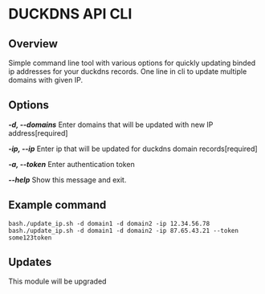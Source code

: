 #  DUCKDNS API CLI 

## Overview

Simple command line tool with various options for quickly updating binded ip addresses for your duckdns records. One line in cli to update multiple domains with given IP.

## Options

  ***-d, --domains*** Enter domains that will be updated with new IP address[required]

 ***-ip, --ip***      Enter ip that will be updated for duckdns domain records[required]

  ***-a, --token***   Enter authentication token

  ***--help***        Show this message and exit.

## Example command
```bash./update_ip.sh -d domain1 -d domain2 -ip 12.34.56.78```
```bash./update_ip.sh -d domain1 -d domain2 -ip 87.65.43.21 --token some123token```
## Updates

This module will be upgraded

